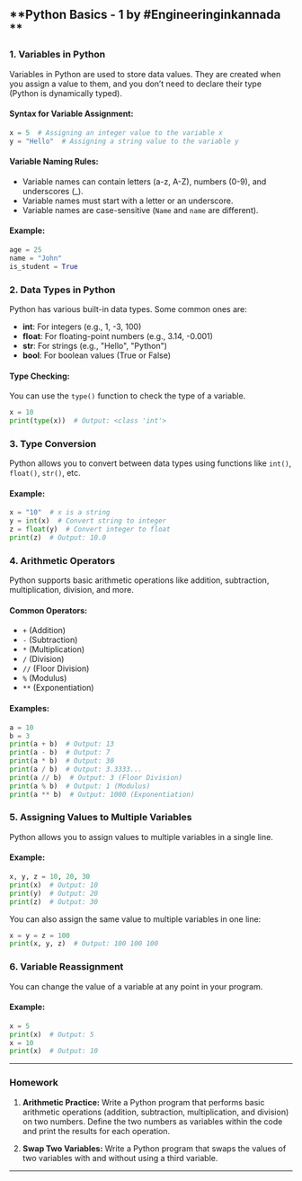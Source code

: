 ## **Python Basics - 1 by #Engineeringinkannada **

### **1. Variables in Python**
Variables in Python are used to store data values. They are created when you assign a value to them, and you don’t need to declare their type (Python is dynamically typed).

#### **Syntax for Variable Assignment:**
```python
x = 5  # Assigning an integer value to the variable x
y = "Hello"  # Assigning a string value to the variable y
```

#### **Variable Naming Rules:**
- Variable names can contain letters (a-z, A-Z), numbers (0-9), and underscores (_).
- Variable names must start with a letter or an underscore.
- Variable names are case-sensitive (`Name` and `name` are different).

#### **Example:**
```python
age = 25
name = "John"
is_student = True
```

### **2. Data Types in Python**
Python has various built-in data types. Some common ones are:
- **int**: For integers (e.g., 1, -3, 100)
- **float**: For floating-point numbers (e.g., 3.14, -0.001)
- **str**: For strings (e.g., "Hello", "Python")
- **bool**: For boolean values (True or False)

#### **Type Checking:**
You can use the `type()` function to check the type of a variable.
```python
x = 10
print(type(x))  # Output: <class 'int'>
```

### **3. Type Conversion**
Python allows you to convert between data types using functions like `int()`, `float()`, `str()`, etc.

#### **Example:**
```python
x = "10"  # x is a string
y = int(x)  # Convert string to integer
z = float(y)  # Convert integer to float
print(z)  # Output: 10.0
```

### **4. Arithmetic Operators**
Python supports basic arithmetic operations like addition, subtraction, multiplication, division, and more.

#### **Common Operators:**
- `+` (Addition)
- `-` (Subtraction)
- `*` (Multiplication)
- `/` (Division)
- `//` (Floor Division)
- `%` (Modulus)
- `**` (Exponentiation)

#### **Examples:**
```python
a = 10
b = 3
print(a + b)  # Output: 13
print(a - b)  # Output: 7
print(a * b)  # Output: 30
print(a / b)  # Output: 3.3333...
print(a // b)  # Output: 3 (Floor Division)
print(a % b)  # Output: 1 (Modulus)
print(a ** b)  # Output: 1000 (Exponentiation)
```

### **5. Assigning Values to Multiple Variables**
Python allows you to assign values to multiple variables in a single line.

#### **Example:**
```python
x, y, z = 10, 20, 30
print(x)  # Output: 10
print(y)  # Output: 20
print(z)  # Output: 30
```

You can also assign the same value to multiple variables in one line:
```python
x = y = z = 100
print(x, y, z)  # Output: 100 100 100
```

### **6. Variable Reassignment**
You can change the value of a variable at any point in your program.

#### **Example:**
```python
x = 5
print(x)  # Output: 5
x = 10
print(x)  # Output: 10
```

---

### **Homework**

1. **Arithmetic Practice:**
   Write a Python program that performs basic arithmetic operations (addition, subtraction, multiplication, and division) on two numbers. Define the two numbers as variables within the code and print the results for each operation.

2. **Swap Two Variables:**
   Write a Python program that swaps the values of two variables with and without using a third variable.
---

